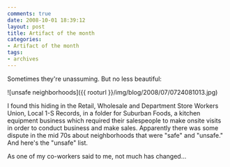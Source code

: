 ```yaml
---
comments: true
date: 2008-10-01 18:39:12
layout: post
title: Artifact of the month
categories:
- Artifact of the month
tags:
- archives
---
```


Sometimes they're unassuming. But no less beautiful:

![unsafe neighborhoods]({{ rooturl }}/img/blog/2008/07/0724081013.jpg)
<!-- more -->

I found this hiding in the Retail, Wholesale and Department Store Workers Union, Local 1-S Records, in a folder for Suburban Foods, a kitchen equipment business which required their salespeople to make onsite visits in order to conduct business and make sales. Apparently there was some dispute in the mid 70s about neighborhoods that were "safe" and "unsafe." And here's the "unsafe" list.

As one of my co-workers said to me, not much has changed...
